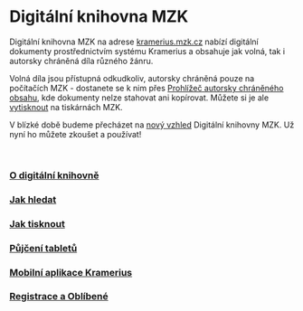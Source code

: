 # Digitální knihovna MZK

Digitální knihovna MZK na adrese [kramerius.mzk.cz](http://www.kramerius.mzk.cz) nabízí digitální dokumenty prostřednictvím systému Kramerius a obsahuje jak volná, tak i autorsky chráněná díla různého žánru.

Volná díla jsou přístupná odkudkoliv, autorsky chráněná pouze na počítačích MZK - dostanete se k nim přes [Prohlížeč autorsky chráněného obsahu](/cs/digitalni-knihovna), kde dokumenty nelze stahovat ani kopírovat. Můžete si je ale [vytisknout](/cs/jak-tisknout) na tiskárnách MZK.

V blízké době budeme přecházet na [nový vzhled](http://www.digitalniknihovna.cz/mzk/) Digitální knihovny MZK. Už nyní ho můžete zkoušet a používat! 

<br>
   
### [O digitální knihovně](/cs/o-digitalni-knihovne)
### [Jak hledat](/cs/jak-hledat)
### [Jak tisknout](/cs/jak-tisknout)
### [Půjčení tabletů](/cs/tablety)
### [Mobilní aplikace Kramerius](/cs/mobilni-aplikace-kramerius)
### [Registrace a Oblíbené](/cs/registrace-a-oblibene)
